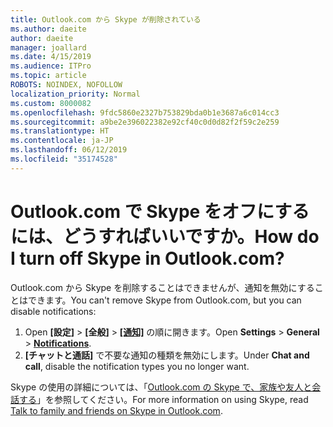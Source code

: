 ```yaml
---
title: Outlook.com から Skype が削除されている
ms.author: daeite
author: daeite
manager: joallard
ms.date: 4/15/2019
ms.audience: ITPro
ms.topic: article
ROBOTS: NOINDEX, NOFOLLOW
localization_priority: Normal
ms.custom: 8000082
ms.openlocfilehash: 9fdc5860e2327b753829bda0b1e3687a6c014cc3
ms.sourcegitcommit: a9be2e396022382e92cf40c0d0d82f2f59c2e259
ms.translationtype: HT
ms.contentlocale: ja-JP
ms.lasthandoff: 06/12/2019
ms.locfileid: "35174528"
---
```

# <a name="how-do-i-turn-off-skype-in-outlookcom"></a><span data-ttu-id="729bd-102">Outlook.com で Skype をオフにするには、どうすればいいですか。</span><span class="sxs-lookup"><span data-stu-id="729bd-102">How do I turn off Skype in Outlook.com?</span></span>

<span data-ttu-id="729bd-103">Outlook.com から Skype を削除することはできませんが、通知を無効にすることはできます。</span><span class="sxs-lookup"><span data-stu-id="729bd-103">You can't remove Skype from Outlook.com, but you can disable notifications:</span></span>

1. <span data-ttu-id="729bd-104">Open **[設定]** > **[全般]** > **[[通知]](https://outlook.live.com/mail/options/general/notifications)** の順に開きます。</span><span class="sxs-lookup"><span data-stu-id="729bd-104">Open **Settings** > **General** > **[Notifications](https://outlook.live.com/mail/options/general/notifications)**.</span></span> 
2. <span data-ttu-id="729bd-105">**[チャットと通話]** で不要な通知の種類を無効にします。</span><span class="sxs-lookup"><span data-stu-id="729bd-105">Under **Chat and call**, disable the notification types you no longer want.</span></span>

<span data-ttu-id="729bd-106">Skype の使用の詳細については、「[Outlook.com の Skype で、家族や友人と会話する](https://support.office.com/article/83c6a5b1-3921-479c-b9e9-e753ce59c1fa)」を参照してください。</span><span class="sxs-lookup"><span data-stu-id="729bd-106">For more information on using Skype, read [Talk to family and friends on Skype in Outlook.com](https://support.office.com/article/83c6a5b1-3921-479c-b9e9-e753ce59c1fa).</span></span>